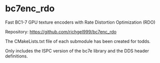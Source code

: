 # bc7enc_rdo

Fast BC1-7 GPU texture encoders with Rate Distortion Optimization (RDO)

Repository: https://github.com/richgel999/bc7enc_rdo

The CMakeLists.txt file of each submodule has been created for todds.

Only includes the ISPC version of the bc7e library and the DDS header definitions.